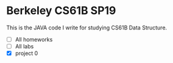 # Berkeley CS61B SP19
This is the JAVA code I write for studying CS61B Data Structure.

- [ ] All homeworks
- [ ] All labs
- [X] project 0
